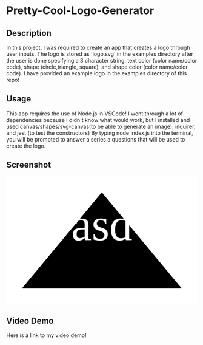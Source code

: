 # Pretty-Cool-Logo-Generator

## Description

In this project, I was required to create an app that creates a logo through user inputs. The logo is stored as 'logo.svg' in the examples directory after the user is done specifying a 3 character string, text color (color name/color code), shape (circle,triangle, square), and shape color (color name/color code). I have provided an example logo in the examples directory of this repo!

## Usage

This app requires the use of Node.js in VSCode! I went through a lot of dependencies because I didn't know what would work, but I installed and used canvas/shapes/svg-canvas(to be able to generate an image), inquirer, and jest (to test the constructors) By typing node index.js into the terminal, you will be prompted to answer a series a questions that will be used to create the logo.

## Screenshot
![Example Logo!](./examples/logo.svg)


## Video Demo

Here is a link to my video demo!


